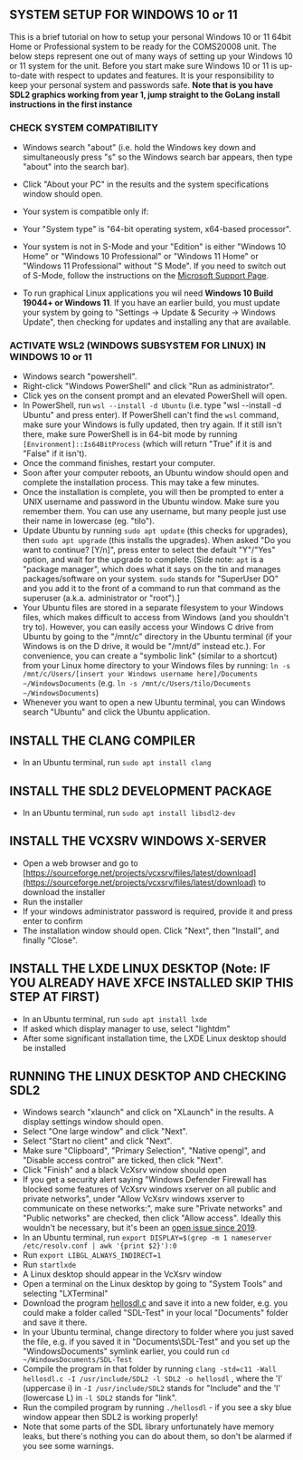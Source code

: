 ## SYSTEM SETUP FOR WINDOWS 10 or 11

This is a brief tutorial on how to setup your personal Windows 10 or 11 64bit Home or Professional system to be ready for the COMS20008 unit. The below steps represent one out of many ways of setting up your Windows 10 or 11 system for the unit. Before you start make sure Windows 10 or 11 is up-to-date with respect to updates and features. It is your responsibility to keep your personal system and passwords safe.
**Note that is you have SDL2 graphics working from year 1, jump straight to the GoLang install instructions in the first instance**

### CHECK SYSTEM COMPATIBILITY

*   Windows search "about" (i.e. hold the Windows key down and simultaneously press "s" so the Windows search bar appears, then type "about" into the search bar).
*   Click "About your PC" in the results and the system specifications window should open.
*   Your system is compatible only if:

*   Your "System type" is "64-bit operating system, x64-based processor".
*   Your system is not in S-Mode and your "Edition" is either "Windows 10 Home" or "Windows 10 Professional" or "Windows 11 Home" or "Windows 11 Professional" without "S Mode". If you need to switch out of S-Mode, follow the instructions on the [Microsoft Support Page](https://support.microsoft.com/en-gb/help/4456067/windows-10-switch-out-of-s-mode).
*   To run graphical Linux applications you wil need **Windows 10 Build 19044+ or Windows 11**. If you have an earlier build, you must update your system by going to "Settings -> Update & Security -> Windows Update", then checking for updates and installing any that are available.

### ACTIVATE WSL2 (WINDOWS SUBSYSTEM FOR LINUX) IN WINDOWS 10 or 11

*   Windows search "powershell".
*   Right-click "Windows PowerShell" and click "Run as administrator".
*   Click yes on the consent prompt and an elevated PowerShell will open.
*   In PowerShell, run `wsl --install -d Ubuntu` (i.e. type "wsl --install -d Ubuntu" and press enter). If PowerShell can't find the `wsl` command, make sure your Windows is fully updated, then try again. If it still isn't there, make sure PowerShell is in 64-bit mode by running `[Environment]::Is64BitProcess` (which will return "True" if it is and "False" if it isn't).
*   Once the command finishes, restart your computer.
*   Soon after your computer reboots, an Ubuntu window should open and complete the installation process. This may take a few minutes.
*   Once the installation is complete, you will then be prompted to enter a UNIX username and password in the Ubuntu window. Make sure you remember them. You can use any username, but many people just use their name in lowercase (eg. "tilo").
*   Update Ubuntu by running `sudo apt update` (this checks for upgrades), then `sudo apt upgrade` (this installs the upgrades). When asked "Do you want to continue? \[Y/n\]", press enter to select the default "Y"/"Yes" option, and wait for the upgrade to complete. \[Side note: `apt` is a "package manager", which does what it says on the tin and manages packages/software on your system. `sudo` stands for "SuperUser DO" and you add it to the front of a command to run that command as the superuser (a.k.a. administrator or "root").\]
*   Your Ubuntu files are stored in a separate filesystem to your Windows files, which makes difficult to access from Windows (and you shouldn't try to). However, you can easily access your Windows C drive from Ubuntu by going to the "/mnt/c" directory in the Ubuntu terminal (if your Windows is on the D drive, it would be "/mnt/d" instead etc.). For convenience, you can create a "symbolic link" (similar to a shortcut) from your Linux home directory to your Windows files by running: `ln -s /mnt/c/Users/[insert your Windows username here]/Documents ~/WindowsDocuments` (e.g. `ln -s /mnt/c/Users/tilo/Documents ~/WindowsDocuments`)
*   Whenever you want to open a new Ubuntu terminal, you can Windows search "Ubuntu" and click the Ubuntu application.

INSTALL THE CLANG COMPILER
--------------------------

*   In an Ubuntu terminal, run `sudo apt install clang`

INSTALL THE SDL2 DEVELOPMENT PACKAGE
------------------------------------

*   In an Ubuntu terminal, run `sudo apt install libsdl2-dev`

INSTALL THE VCXSRV WINDOWS X-SERVER
-----------------------------------

*   Open a web browser and go to [https://sourceforge.net/projects/vcxsrv/files/latest/download](https://sourceforge.net/projects/vcxsrv/files/latest/download) to download the installer
*   Run the installer
*   If your windows administrator password is required, provide it and press enter to confirm
*   The installation window should open. Click "Next", then "Install", and finally "Close".

INSTALL THE LXDE LINUX DESKTOP (Note: IF YOU ALREADY HAVE XFCE INSTALLED SKIP THIS STEP AT FIRST)
-------------------------------------------------------------------------------------------------

*   In an Ubuntu terminal, run `sudo apt install lxde`
*   If asked which display manager to use, select "lightdm"
*   After some significant installation time, the LXDE Linux desktop should be installed

RUNNING THE LINUX DESKTOP AND CHECKING SDL2
-------------------------------------------

*   Windows search "xlaunch" and click on "XLaunch" in the results. A display settings window should open.
*   Select "One large window" and click "Next".
*   Select "Start no client" and click "Next".
*   Make sure "Clipboard", "Primary Selection", "Native opengl", and "Disable access control" are ticked, then click "Next".
*   Click "Finish" and a black VcXsrv window should open
*   If you get a security alert saying "Windows Defender Firewall has blocked some features of VcXsrv windows xserver on all public and private networks", under "Allow VcXsrv windows xserver to communicate on these networks:", make sure "Private networks" and "Public networks" are checked, then click "Allow access". Ideally this wouldn't be necessary, but it's been an [open issue since 2019](https://github.com/microsoft/WSL/issues/4139).
*   In an Ubuntu terminal, run `export DISPLAY=$(grep -m 1 nameserver /etc/resolv.conf | awk '{print $2}'):0`
*   Run `export LIBGL_ALWAYS_INDIRECT=1`
*   Run `startlxde`
*   A Linux desktop should appear in the VcXsrv window
*   Open a terminal on the Linux desktop by going to "System Tools" and selecting "LXTerminal"
*   Download the program [hellosdl.c](./CSA/hellosdl.c) and save it into a new folder, e.g. you could make a folder called "SDL-Test" in your local "Documents" folder and save it there.
*   In your Ubuntu terminal, change directory to folder where you just saved the file, e.g. if you saved it in "Documents\\SDL-Test" and you set up the "WindowsDocuments" symlink earlier, you could run `cd ~/WindowsDocuments/SDL-Test`
*   Compile the program in that folder by running `clang -std=c11 -Wall hellosdl.c -I /usr/include/SDL2 -l SDL2 -o hellosdl` , where the 'I' (uppercase i) in `-I /usr/include/SDL2` stands for "Include" and the 'l' (lowercase L) in `-l SDL2` stands for "link".
*   Run the compiled program by running `./hellosdl` - if you see a sky blue window appear then SDL2 is working properly!
*   Note that some parts of the SDL library unfortunately have memory leaks, but there's nothing you can do about them, so don't be alarmed if you see some warnings.
